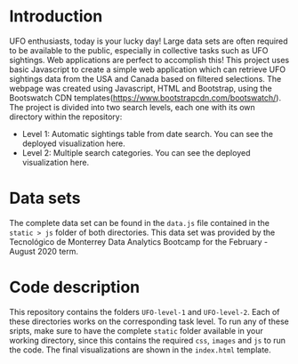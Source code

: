 # Introduction
UFO enthusiasts, today is your lucky day! Large data sets are often required to be available to the public, especially in collective tasks such as UFO sightings. Web applications are perfect to accomplish this! This project uses basic Javascript to create a simple web application which can retrieve UFO sightings data from the USA and Canada based on filtered selections. The webpage was created using Javascript, HTML and Bootstrap, using the Bootswatch CDN templates(https://www.bootstrapcdn.com/bootswatch/). The project is divided into two search levels, each one with its own directory within the repository:
* Level 1: Automatic sightings table from date search. You can see the deployed visualization here.
* Level 2: Multiple search categories. You can see the deployed visualization here.

# Data sets
The complete data set can be found in the `data.js` file contained in the `static > js` folder of both directories. This data set was provided by the Tecnológico de Monterrey Data Analytics Bootcamp for the February - August 2020 term.

# Code description
This repository contains the folders `UFO-level-1` and `UFO-level-2`. Each of these directories works on the corresponding task level. To run any of these sripts, make sure to have the complete `static` folder available in your working directory, since this contains the required `css`, `images` and `js` to run the code. The final visualizations are shown in the `index.html` template.
